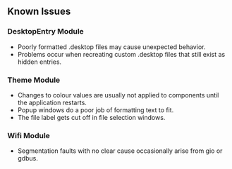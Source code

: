## Known Issues

### DesktopEntry Module
- Poorly formatted .desktop files may cause unexpected behavior.
- Problems occur when recreating custom .desktop files that still exist as hidden entries.

### Theme Module
- Changes to colour values are usually not applied to components until the application restarts.
- Popup windows do a poor job of formatting text to fit.
- The file label gets cut off in file selection windows.

### Wifi Module
- Segmentation faults with no clear cause occasionally arise from gio or gdbus.

